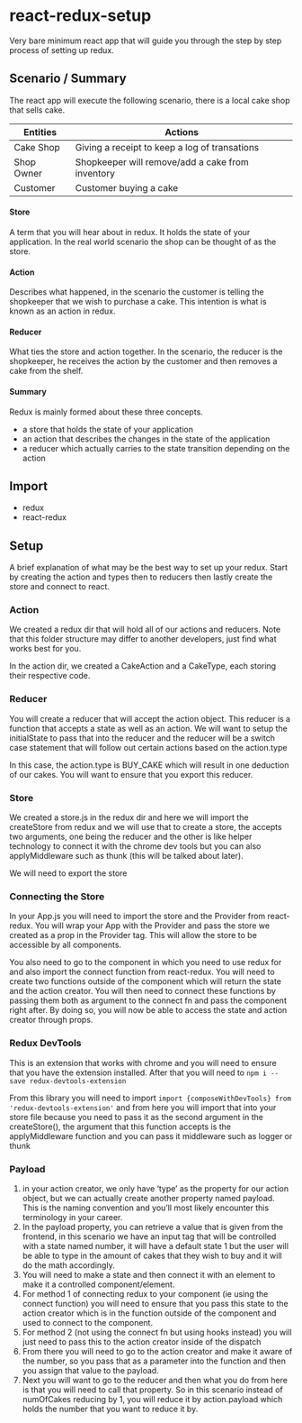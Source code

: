 # react-redux-setup
Very bare minimum react app that will guide you through the step by step process of setting up redux.

## Scenario / Summary
The react app will execute the following scenario, there is a local cake shop that sells cake. 

| Entities   | Actions                                           |
|------------|---------------------------------------------------|
| Cake Shop  | Giving a receipt to keep a log of transations     |
| Shop Owner | Shopkeeper will remove/add a cake from inventory  |
| Customer   | Customer buying a cake                            |

#### Store
A term that you will hear about in redux. It holds the state of your application. In the real world scenario the shop can be thought of as the store.

#### Action
Describes what happened, in the scenario the customer is telling the shopkeeper that we wish to purchase a cake. This intention is what is known as an action in redux. 

#### Reducer
What ties the store and action together. In the scenario, the reducer is the shopkeeper, he receives the action by the customer and then removes a cake from the shelf. 

#### Summary
Redux is mainly formed about these three concepts.
- a store that holds the state of your application 
- an action that describes the changes in the state of the application 
- a reducer which actually carries to the state transition depending on the action

## Import
- redux
- react-redux

## Setup
A brief explanation of what may be the best way to set up your redux. Start by creating the action and types then to reducers then lastly create the store and connect to react.

### Action
We created a redux dir that will hold all of our actions and reducers. Note that this folder structure may differ to another developers, just find what works best for you.

In the action dir, we created a CakeAction and a CakeType, each storing their respective code. 

### Reducer 
You will create a reducer that will accept the action object. This reducer is a function that accepts a state as well as an action. We will want to setup the initialState to pass that into the reducer and the reducer will be a switch case statement that will follow out certain actions based on the action.type

In this case, the action.type is BUY_CAKE which will result in one deduction of our cakes. You will want to ensure that you export this reducer. 

### Store 
We created a store.js in the redux dir and here we will import the createStore from redux and we will use that to create a store, the accepts two arguments, one being the reducer and the other is like helper technology to connect it with the chrome dev tools but you can also applyMiddleware such as thunk (this will be talked about later).

We will need to export the store

### Connecting the Store
In your App.js you will need to import the store and the Provider from react-redux. You will wrap your App with the Provider and pass the store we created as a prop in the Provider tag. This will allow the store to be accessible by all components.

You also need to go to the component in which you need to use redux for and also import the connect function from react-redux. You will need to create two functions outside of the component which will return the state and the action creator. You will then need to connect these functions by passing them both as argument to the connect fn and pass the component right after. By doing so, you will now be able to access the state and action creator through props. 

### Redux DevTools
This is an extension that works with chrome and you will need to ensure that you have the extension installed. After that you will need to `npm i --save redux-devtools-extension`

From this library you will need to import `import {composeWithDevTools} from 'redux-devtools-extension'` and from here you will import that into your store file because you need to pass it as the second argument in the createStore(), the argument that this function accepts is the applyMiddleware function and you can pass it middleware such as logger or thunk

### Payload
1. in your action creator, we only have ‘type’ as the property for our action object, but we can actually create another property named payload. This is the naming convention and you’ll most likely encounter this terminology in your career.
2. In the payload property, you can retrieve a value that is given from the frontend, in this scenario we have an input tag that will be controlled with a state named number, it will have a default state 1 but the user will be able to type in the amount of cakes that they wish to buy and it will do the math accordingly.
3. You will need to make a state and then connect it with an element to make it a controlled component/element.
4. For method 1 of connecting redux to your component (ie using the connect function) you will need to ensure that you pass this state to the action creator which is in the function outside of the component and used to connect to the component. 
5. For method 2 (not using the connect fn but using hooks instead) you will just need to pass this to the action creator inside of the dispatch
6. From there you will need to go to the action creator and make it aware of the number, so you pass that as a parameter into the function and then you assign that value to the payload. 
7. Next you will want to go to the reducer and then what you do from here is that you will need to call that property. So in this scenario instead of numOfCakes reducing by 1, you will reduce it by action.payload which holds the number that you want to reduce it by. 
